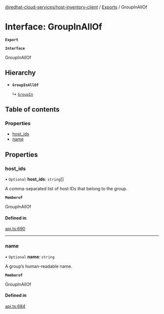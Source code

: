 [@redhat-cloud-services/host-inventory-client](../README.md) / [Exports](../modules.md) / GroupInAllOf

# Interface: GroupInAllOf

**`Export`**

**`Interface`**

GroupInAllOf

## Hierarchy

- **`GroupInAllOf`**

  ↳ [`GroupIn`](GroupIn.md)

## Table of contents

### Properties

- [host\_ids](GroupInAllOf.md#host_ids)
- [name](GroupInAllOf.md#name)

## Properties

### host\_ids

• `Optional` **host\_ids**: `string`[]

A comma-separated list of host IDs that belong to the group.

**`Memberof`**

GroupInAllOf

#### Defined in

[api.ts:690](https://github.com/RedHatInsights/javascript-clients/blob/master/packages/host-inventory/api.ts#L690)

___

### name

• `Optional` **name**: `string`

A group’s human-readable name.

**`Memberof`**

GroupInAllOf

#### Defined in

[api.ts:684](https://github.com/RedHatInsights/javascript-clients/blob/master/packages/host-inventory/api.ts#L684)
